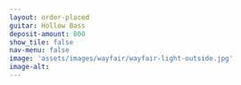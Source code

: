 ```yaml
---
layout: order-placed
guitar: Hollow Bass
deposit-amount: 800
show_tile: false
nav-menu: false
image: 'assets/images/wayfair/wayfair-light-outside.jpg'
image-alt: 
---
```



